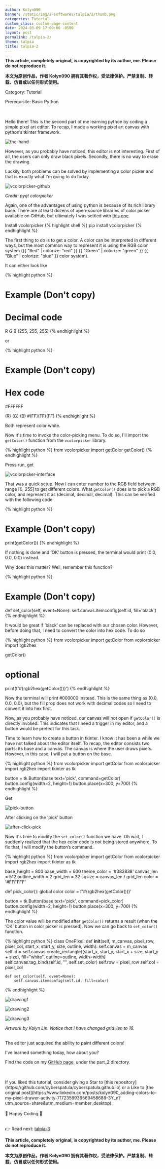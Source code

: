 ```yaml
---
author: Kolyn090
banner: /static/img/2-softwares/talpia/2/thumb.png
categories: Tutorial
custom_class: custom-page-content
date: 2024-03-09 17:00:00 -0500
layout: post
permalink: /talpia-2/
theme: talpia
title: talpia-2
---
```



**This article, completely original, is copyrighted by its author, me. Please do not reproduce it.**


**本文为原创作品，作者 Kolyn090 拥有其著作权，受法律保护。严禁复制、转载、仿冒或以任何形式使用。**


Category: Tutorial


Prerequisite: Basic Python


<br>
<br>
Hello there! This is the second part of me learning python by coding a simple pixel art editor. To recap, I made a working pixel art canvas with python’s tkinter framework.


![the-hand](/static/img/2-softwares/talpia/1/the-hand.png)


However, as you probably have noticed, this editor is not interesting. First of all, the users can only draw black pixels. Secondly, there is no way to erase the drawing.

Luckily, both problems can be solved by implementing a color picker and that is exactly what I'm going to do today.


![vcolorpicker-github](/static/img/2-softwares/talpia/2/vcolorpicker-github.png)


*Credit: pyqt colorpicker*


Again, one of the advantages of using python is because of its rich library base. There are at least dozens of open-source libraries of color picker available on GitHub, but ultimately I was settled with [this one](https://github.com/nlfmt/pyqt-colorpicker.git).


Install vcolorpicker
{% highlight shell %}
pip install vcolorpicker
{% endhighlight %}

The first thing to do is to get a color. A color can be interpreted in different ways, but the most common way to represent it is using the RGB color system ({{ "Red" | colorize: "red" }} {{ "Green" | colorize: "green" }} {{ "Blue" | colorize: "blue" }} color system).

It can either look like


{% highlight python %}
# Example (Don't copy)
# Decimal code
 R    G    B
(255, 255, 255)
{% endhighlight %}


or


{% highlight python %}
# Example (Don't copy)
# Hex code
#FFFFFF

 (R) (G) (B)
#(FF)(FF)(FF)
{% endhighlight %}


Both represent color white. 

Now it's time to invoke the color-picking menu. To do so, I'll import the `getColor()` function from the `vcolorpicker` library.


{% highlight python %}
from vcolorpicker import getColor
getColor()
{% endhighlight %}


Press run, get


![vcolorpicker-interface](/static/img/2-softwares/talpia/2/vcolorpicker-interface.png)


That was a quick setup. Now I can enter number to the RGB field between range [0, 255] to get different colors. What `getColor()` does is to pick a RGB color, and represent it as (decimal, decimal, decimal). This can be verified with the following code


{% highlight python %}
# Example (Don't copy)
print(getColor())
{% endhighlight %}


If nothing is done and ‘OK’ button is pressed, the terminal would print (0.0, 0.0, 0.0) instead.

Why does this matter? Well, remember this function?


{% highlight python %}
# Example (Don't copy)
def set_color(self, event=None):
    self.canvas.itemconfig(self.id, fill='black')
{% endhighlight %}


It would be great if ‘black’ can be replaced with our chosen color. However, before doing that, I need to convert the color into hex code. To do so


{% highlight python %}
from vcolorpicker import getColor
from vcolorpicker import rgb2hex

getColor()
# optional
print(f'#{rgb2hex(getColor())}')
{% endhighlight %}


Now the terminal will print #000000 instead. This is the same thing as (0.0, 0.0, 0.0), but the fill prop does not work with decimal codes so I need to convert it into hex first.

Now, as you probably have noticed, our canvas will not open if `getColor()` is directly invoked. This indicates that I need a trigger in my editor, and a button would be prefect for this task.

Time to learn how to create a button in tkinter. I know it has been a while we have not talked about the editor itself. To recap, the editor consists two parts: its base and a canvas. The canvas is where the user draws pixels. However, in this case, I will put a button on the base.


{% highlight python %}
from vcolorpicker import getColor
from vcolorpicker import rgb2hex
import tkinter as tk

button = tk.Button(base
                   text='pick',
                   command=getColor)
button.config(width=2, height=1)
button.place(x=300, y=700)
{% endhighlight %}


Get


![pick-button](/static/img/2-softwares/talpia/2/pick-button.png)


After clicking on the 'pick' button


![after-click-pick](/static/img/2-softwares/talpia/2/after-click-pick.png)


Now it's time to modify the `set_color()` function we have. Oh wait, I suddenly realized that the hex color code is not being stored anywhere. To fix that, I will modify the button’s command.


{% highlight python %}
from vcolorpicker import getColor
from vcolorpicker import rgb2hex
import tkinter as tk

base_height = 800
base_width = 600
theme_color = '#383838'
canvas_len = 512
outline_width = 2
grid_len = 32
sqsize = canvas_len / grid_len
color = '#FFFFFF'

def pick_color():
    global color
    color = f'#{rgb2hex(getColor())}'

button = tk.Button(base
                   text='pick',
                   command=pick_color)
button.config(width=2, height=1)
button.place(x=300, y=700)
{% endhighlight %}


The color value will be modified after `getColor()` returns a result (when the ‘OK’ button in color picker is pressed). Now we can go back to `set_color()` function.


{% highlight python %}
class OnePixel:
    def __init__(self, m_canvas, pixel_row, pixel_col,
                 start_x, start_y, size, outline, width):
        self.canvas = m_canvas
        self.id = self.canvas.create_rectangle((start_x,
                                                start_y,
                                                start_x + size,
                                                start_y + size),
                                               fill="white",
                                               outline=outline,
                                               width=width)
        self.canvas.tag_bind(self.id, "<ButtonPress-1>", self.set_color)
        self.row = pixel_row
        self.col = pixel_col

    def set_color(self, event=None):
        self.canvas.itemconfig(self.id, fill=color)
{% endhighlight %}


![drawing1](/static/img/2-softwares/talpia/2/drawing1.png)


![drawing2](/static/img/2-softwares/talpia/2/drawing1.png)


![drawing3](/static/img/2-softwares/talpia/2/drawing3.png)


*Artwork by Kolyn Lin. Notice that I have changed grid_len to 16.*


<br>
The editor just acquired the ability to paint different colors!

I've learned something today, how about you?


Find the code on my [GitHub page](https://github.com/Kolyn090/talpia), under the part_2 directory.


<br>
<br>
If you liked this tutorial, consider giving a Star to [this repository](https://github.com/cyberspatula/cyberspatula.github.io) or a Like to [the original post](https://www.linkedin.com/posts/kolyn090_adding-colors-to-my-pixel-drawer-activity-7172356936569458688-3Y_n?utm_source=share&utm_medium=member_desktop).

<br>
<br>
🍯 Happy Coding 🍯


<br>
<br>

👉 Read next: [talpia-3](/talpia-3/)


**This article, completely original, is copyrighted by its author, me. Please do not reproduce it.**


**本文为原创作品，作者 Kolyn090 拥有其著作权，受法律保护。严禁复制、转载、仿冒或以任何形式使用。**
